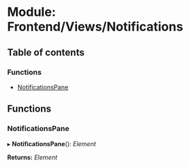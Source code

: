 # Module: Frontend/Views/Notifications

## Table of contents

### Functions

- [NotificationsPane](frontend_views_notifications.md#notificationspane)

## Functions

### NotificationsPane

▸ **NotificationsPane**(): _Element_

**Returns:** _Element_
